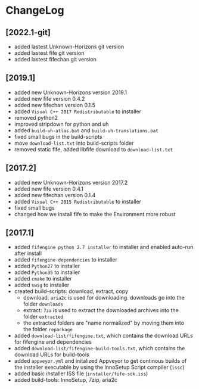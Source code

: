 # ChangeLog

## [2022.1-git]
- added lastest Unknown-Horizons git  version
- added lastest fife git version
- added lastest fifechan git version

## [2019.1]
- added new Unknown-Horizons version 2019.1
- added new fife version 0.4.2
- added new fifechan version 0.1.5
- added `Visual C++ 2017 Redistributable` to installer
- removed python2 
- improved stripdown for python and uh
- added `build-uh-atlas.bat` and `build-uh-translations.bat`
- fixed small bugs in the build-scripts
- move `download-list.txt` into build-scripts folder
- removed static fife, added libfife download to `download-list.txt`

## [2017.2]
- added new Unknown-Horizons version 2017.2
- added new fife version 0.4.1
- added new fifechan version 0.1.4
- added `Visual C++ 2015 Redistributable` to installer
- fixed small bugs
- changed how we install fife to make the Environment more robust

## [2017.1]

- added `fifengine python 2.7 installer` to installer and enabled auto-run after install
- added `fifengine-dependencies` to installer
- added `Python27` to installer
- added `Python35` to installer
- added `cmake` to installer
- added `swig` to installer
- created build-scripts: download, extract, copy
  - download: `aria2c` is used for downloading. downloads go into the folder `downloads`
  - extract: `7za` is used to extract the downloaded archives into the folder `extracted` 
  - the extracted folders are "name normalized" by moving them into the folder `repackage`
- added `download-list/fifengine.txt`, which contains the download URLs for fifengine and dependencies
- added `download-list/fifengine-build-tools.txt`, which contains the download URLs for build-tools
- added `appveyor.yml` and initalized Appveyor to get continous builds of the installer executable by using the InnoSetup Script compiler (`issc`)
- added basic installer ISS file (`installer/fife-sdk.iss`)
- added build-tools: InnoSetup, 7zip, aria2c

